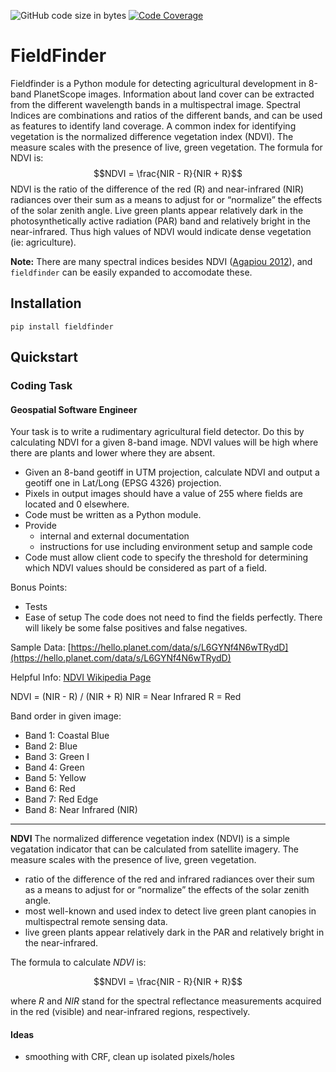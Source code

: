 ![GitHub code size in bytes](https://img.shields.io/github/languages/code-size/brendonhall/fieldfinder)
[![Code Coverage](https://img.shields.io/codecov/c/github/brendonhall/fieldfinder)](https://codecov.io/github/brendonhall/fieldfinder)

# FieldFinder

Fieldfinder is a Python module for detecting agricultural development in 8-band PlanetScope images.  Information about land cover can be extracted from the different wavelength bands in a multispectral image.  Spectral Indices are combinations and ratios of the different bands, and can be used as features to identify land coverage.  A common index for identifying vegetation is the normalized difference vegetation index (NDVI).  The measure scales with the presence of live, green vegetation.  The formula for NDVI is:
$$NDVI = \frac{NIR - R}{NIR + R}$$
NDVI is the ratio of the difference of the red (R) and near-infrared (NIR) radiances over their sum as a means to adjust for or “normalize” the effects of the solar zenith angle.  Live green plants appear relatively dark in the photosynthetically active radiation (PAR) band and relatively bright in the near-infrared.  Thus high values of NDVI would indicate dense vegetation (ie: agriculture).

**Note:** There are many spectral indices besides NDVI ([Agapiou 2012](https://static1.1.sqspcdn.com/static/f/891472/21277561/1355603890193/Agapiou_et_al._2012.pdf)),
and `fieldfinder` can be easily expanded to accomodate these.


## Installation

    pip install fieldfinder

## Quickstart

### Coding Task
#### Geospatial Software Engineer

Your task is to write a rudimentary agricultural field detector. Do this by calculating NDVI for a given 8-band image. NDVI values will be high where there are plants and lower where they are
absent.

- Given an 8-band geotiff in UTM projection, calculate NDVI and output a geotiff one in Lat/Long (EPSG 4326) projection.
- Pixels in output images should have a value of 255 where fields are located and 0 elsewhere.
- Code must be written as a Python module.
- Provide
    - internal and external documentation
    - instructions for use including environment setup and sample code
- Code must allow client code to specify the threshold for determining which NDVI values should be considered as part of a field.

Bonus Points:
- Tests
- Ease of setup
The code does not need to find the fields perfectly. There will likely be some false positives and
false negatives.

Sample Data:
[https://hello.planet.com/data/s/L6GYNf4N6wTRydD](https://hello.planet.com/data/s/L6GYNf4N6wTRydD)

Helpful Info:
[NDVI Wikipedia Page](https://en.wikipedia.org/wiki/Normalized_difference_vegetation_index)

NDVI = (NIR - R) / (NIR + R)
NIR = Near Infrared
R = Red

Band order in given image:
- Band 1: Coastal Blue
- Band 2: Blue
- Band 3: Green I
- Band 4: Green
- Band 5: Yellow
- Band 6: Red
- Band 7: Red Edge
- Band 8: Near Infrared (NIR)
 
----------------------
**NDVI**
The normalized difference vegetation index (NDVI) is a simple vegatation indicator that can be calculated from satellite imagery.  The measure scales with the presence of live, green vegetation.

- ratio of the difference of the red and infrared radiances over their sum as a means to adjust for or “normalize” the effects of the solar zenith angle.
- most well-known and used index to detect live green plant canopies in multispectral remote sensing data. 
-  live green plants appear relatively dark in the PAR and relatively bright in the near-infrared.

The formula to calculate $NDVI$ is:

$$NDVI = \frac{NIR - R}{NIR + R}$$

where $R$ and $NIR$ stand for the spectral reflectance measurements acquired in the red (visible) and near-infrared regions, respectively.

#### Ideas
- smoothing with CRF, clean up isolated pixels/holes